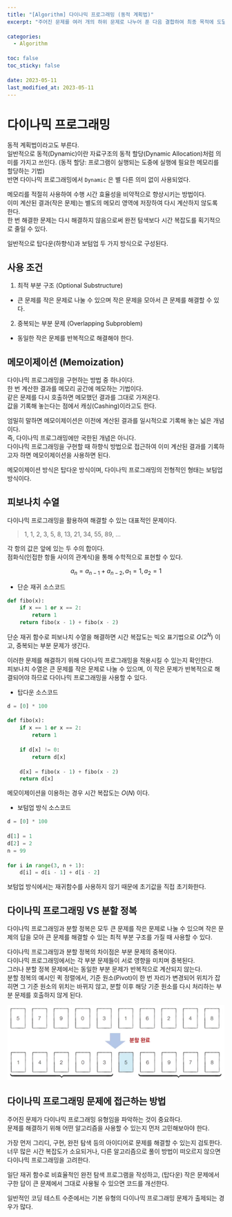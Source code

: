 ```yaml
---
title: "[Algorithm] 다이나믹 프로그래밍 (동적 계획법)"
excerpt: "주어진 문제를 여러 개의 하위 문제로 나누어 푼 다음 결합하여 최종 목적에 도달하는 방법"

categories:
  - Algorithm

toc: false
toc_sticky: false
 
date: 2023-05-11
last_modified_at: 2023-05-11
---
```


# 다이나믹 프로그래밍

동적 계획법이라고도 부른다.  
일반적으로 동적(Dynamic)이란 자료구조의 동적 할당(Dynamic Allocation)처럼 의미를 가지고 쓰인다. (동적 할당: 프로그램이 실행되는 도중에 실행에 필요한 메모리를 할당하는 기법)  
반면 다이나믹 프로그래밍에서 `Dynamic` 은 별 다른 의미 없이 사용되었다.  

메모리를 적절히 사용하여 수행 시간 효율성을 비약적으로 향상시키는 방법이다.  
이미 계산된 결과(작은 문제)는 별도의 메모리 영역에 저장하여 다시 계산하지 않도록 한다.  
한 번 해결한 문제는 다시 해결하지 않음으로써 완전 탐색보다 시간 복잡도를 획기적으로 줄일 수 있다.  

일반적으로 탑다운(하향식)과 보텀업 두 가지 방식으로 구성된다.  

## 사용 조건

1. 최적 부분 구조 (Optional Substructure)  

- 큰 문제를 작은 문제로 나눌 수 있으며 작은 문제을 모아서 큰 문제를 해결할 수 있다.  

2. 중복되는 부분 문제 (Overlapping Subproblem)  

- 동일한 작은 문제를 반복적으로 해결해야 한다.  

## 메모이제이션 (Memoization)

다이나믹 프로그래밍을 구현하는 방법 중 하나이다.  
한 번 계산한 결과를 메모리 공간에 메모하는 기법이다.  
같은 문제를 다시 호출하면 메모했던 결과를 그대로 가져온다.  
값을 기록해 놓는다는 점에서 캐싱(Cashing)이라고도 한다.  

엄밀히 말하면 메모이제이션은 이전에 계산된 결과를 일시적으로 기록해 놓는 넓은 개념이다.  
즉, 다이나믹 프로그래밍에만 국한된 개념은 아니다.  
다이나믹 프로그래밍을 구현할 때 하향식 방법으로 접근하여 이미 계산된 결과를 기록하고자 하면 메모이제이션을 사용하면 된다.  

메모이제이션 방식은 탑다운 방식이며, 다이나믹 프로그래밍의 전형적인 형태는 보텀업 방식이다.  

## 피보나치 수열

다이나믹 프로그래밍을 활용하여 해결할 수 있는 대표적인 문제이다.  

> 1, 1, 2, 3, 5, 8, 13, 21, 34, 55, 89, ...

각 항의 값은 앞에 있는 두 수의 합이다.  
점화식(인접한 항들 사이의 관계식)을 통해 수학적으로 표현할 수 있다.  

$$a_n = a_{n-1} + a_{n-2}, a_1 = 1, a_2 = 1$$

- 단순 재귀 소스코드

```Python
def fibo(x):
    if x == 1 or x == 2:
        return 1
    return fibo(x - 1) + fibo(x - 2)
```

단순 재귀 함수로 피보나치 수열을 해결하면 시간 복잡도는 빅오 표기법으로 $O(2^N)$ 이고, 중복되는 부분 문제가 생긴다.

이러한 문제를 해결하기 위해 다이나믹 프로그래밍을 적용시킬 수 있는지 확인한다.  
피보나치 수열은 큰 문제를 작은 문제로 나눌 수 있으며, 이 작은 문제가 반복적으로 해결되어야 하므로 다이나믹 프로그래밍을 사용할 수 있다.  

- 탑다운 소스코드

```Python
d = [0] * 100

def fibo(x):
    if x == 1 or x == 2:
        return 1

    if d[x] != 0:
        return d[x]

    d[x] = fibo(x - 1) + fibo(x - 2)
    return d[x]
```

메모이제이션을 이용하는 경우 시간 복잡도는 $O(N)$ 이다.  

- 보텀업 방식 소스코드

```Python
d = [0] * 100

d[1] = 1
d[2] = 2
n = 99

for i in range(3, n + 1):
    d[i] = d[i - 1] + d[i - 2]
```

보텀업 방식에서는 재귀함수를 사용하지 않기 때문에 초기값을 직접 초기화한다.  

## 다이나믹 프로그래밍 VS 분할 정복

다이나믹 프로그래밍과 분할 정복은 모두 큰 문제를 작은 문제로 나눌 수 있으며 작은 문제의 답을 모아 큰 문제를 해결할 수 있는 최적 부분 구조를 가질 때 사용할 수 있다.  

다이나믹 프로그래밍과 분할 정복의 차이점은 부분 문제의 중복이다.  
다이나믹 프로그래밍에서는 각 부분 문제들이 서로 영향을 미치며 중복된다.  
그러나 분할 정복 문제에서는 동일한 부분 문제가 반복적으로 계산되지 않는다.  
분할 정복의 예시인 퀵 정렬에서, 기준 원소(Pivot)이 한 번 자리가 변경되어 위치가 잡히면 그 기준 원소의 위치는 바뀌지 않고, 분할 이후 해당 기준 원소를 다시 처리하는 부분 문제를 호출하지 않게 된다.  

![퀵 정렬](/assets/images/23051101/pivot.png)

## 다이나믹 프로그래밍 문제에 접근하는 방법

주어진 문제가 다이나믹 프로그래밍 유형임을 파악하는 것이 중요하다.  
문제를 해결하기 위해 어떤 알고리즘을 사용할 수 있는지 먼저 고민해보아야 한다.  

가장 먼저 그리디, 구현, 완전 탐색 등의 아이디어로 문제를 해결할 수 있는지 검토한다.  
너무 많은 시간 복잡도가 소요되거나, 다른 알고리즘으로 풀이 방법이 떠오르지 않으면 다이나믹 프로그래밍을 고려한다.  

일단 재귀 함수로 비효율적인 완전 탐색 프로그램을 작성하고, (탑다운) 작은 문제에서 구한 답이 큰 문제에서 그대로 사용될 수 있으면 코드를 개선한다.  

일반적인 코딩 테스트 수준에서는 기본 유형의 다이나믹 프로그래밍 문제가 출제되는 경우가 많다.  